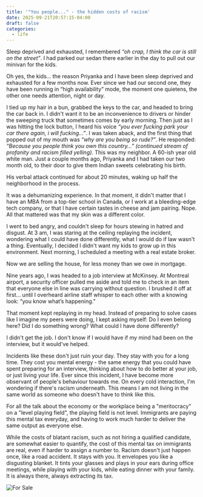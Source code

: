 ```yaml
---
title: '"You people..." - the hidden costs of racism'
date: 2025-09-21T20:57:15-04:00
draft: false
categories:
  - life
---
```

Sleep deprived and exhausted, I remembered *“oh crap, I think the car is still on the street”*. I had parked our sedan there earlier in the day to pull out our minivan for the kids.

Oh yes, the kids... the reason Priyanka and I have been sleep deprived and exhausted for a few months now. Ever since we had our second one, they have been running in “high availability” mode, the moment one quietens, the other one needs attention, night or day. 

I tied up my hair in a bun, grabbed the keys to the car, and headed to bring the car back in. I didn't want it to be an inconvenience to drivers or hinder the sweeping truck that sometimes comes by early morning. Then just as I was hitting the lock button, I heard his voice *“you ever fucking park your car there again, i will fucking…”*. I was taken aback, and the first thing that popped out of my mouth was *“why are you being so rude?”*. He responded: *“Because you people think you own this country…” (continued stream of profanity and racism filled yelling)*. This was my neighbor. A 60-ish year old white man. Just a couple months ago, Priyanka and I had taken our two month old, to their door to give them Indian sweets celebrating his birth.

His verbal attack continued for about 20 minutes, waking up half the neighborhood in the process. 

It was a dehumanizing experience. In that moment, it didn't matter that I have an MBA from a top-tier school in Canada, or I work at a bleeding-edge tech company, or that I have certain tastes in cheese and jam pairing. Nope. All that mattered was that my skin was a different color.

I went to bed angry, and couldn't sleep for hours stewing in hatred and disgust. At 3 am, I was staring at the ceiling replaying the incident, wondering what I could have done differently, what I would do if law wasn't a thing. Eventually, I decided I didn't want my kids to grow up in this environment. Next morning, I scheduled a meeting with a real estate broker.

Now we are selling the house, for less money than we owe in mortgage.


Nine years ago, I was headed to a job interview at McKinsey. At Montreal airport, a security officer pulled me aside and told me to check in an item that everyone else in line was carrying without question. I brushed it off at first... until I overheard airline staff whisper to each other with a knowing look: “you know what’s happening.”

That moment kept replaying in my head. Instead of preparing to solve cases like I imagine my peers were doing, I kept asking myself: Do I even belong here? Did I do something wrong? What could I have done differently?

I didn't get the job. I don't know if I would have if my mind had been on the interview, but it would've helped.

Incidents like these don't just ruin your day. They stay with you for a long time. They cost you mental energy - the same energy that you could have spent preparing for an interview, thinking about how to do better at your job, or just living your life. Ever since this incident, I have become more observant of people's behaviour towards me. On every cold interaction, I'm wondering if there's racism underneath. This means I am not living in the same world as someone who doesn't have to think like this.

For all the talk about the economy or the workplace being a "meritocracy" on a "level playing field", the playing field is not level. Immigrants are paying this mental tax everyday, and having to work much harder to deliver the same output as everyone else.

While the costs of blatant racism, such as not hiring a qualified candidate, are somewhat easier to quantify, the cost of this mental tax on immigrants are real, even if harder to assign a number to. Racism doesn't just happen once, like a road accident. It stays with you. It envelopes you like a disgusting blanket. It tints your glasses and plays in your ears during office meetings, while playing with your kids, while eating dinner with your family. It is always there, always extracting its tax.

![For Sale](https://i.imgur.com/FboVddi.jpeg)
